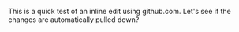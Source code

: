 This is a quick test of an inline edit using github.com. 
Let's see if the changes are automatically pulled down?
